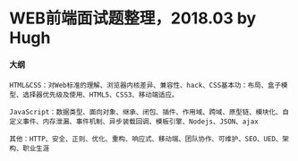 # WEB前端面试题整理，2018.03 by Hugh

#### 大纲

```
HTML&CSS：对Web标准的理解、浏览器内核差异、兼容性、hack、CSS基本功：布局、盒子模型、选择器优先级及使用、HTML5、CSS3、移动端适应。

JavaScript：数据类型、面向对象、继承、闭包、插件、作用域、跨域、原型链、模块化、自定义事件、内存泄漏、事件机制、异步装载回调、模板引擎、Nodejs、JSON、ajax

其他：HTTP、安全、正则、优化、重构、响应式、移动端、团队协作、可维护、SEO、UED、架构、职业生涯
```



